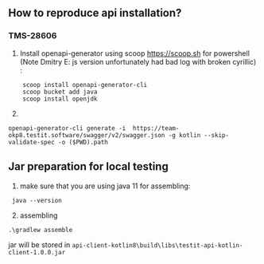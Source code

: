 ## How to reproduce api installation?
### TMS-28606

1. Install openapi-generator using scoop https://scoop.sh for powershell (Note Dmitry E: js version unfortunately had bad log with broken cyrillic) :
```
    scoop install openapi-generator-cli
    scoop bucket add java
    scoop install openjdk
```
2. 
```
openapi-generator-cli generate -i  https://team-okp8.testit.software/swagger/v2/swagger.json -g kotlin --skip-validate-spec -o ($PWD).path
```


## Jar preparation for local testing

1. make sure that you are using java 11 for assembling:
```
 java --version
```

2. assembling
```
.\gradlew assemble
```

jar will be stored in `api-client-kotlin8\build\libs\testit-api-kotlin-client-1.0.0.jar`
